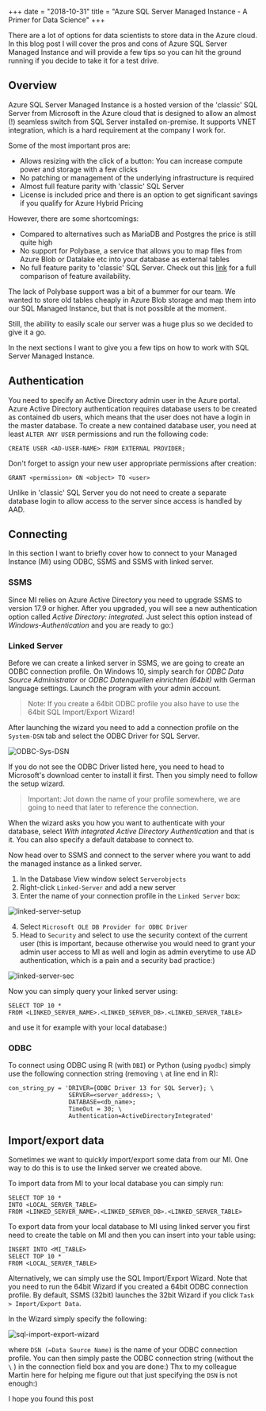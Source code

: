 +++
date = "2018-10-31"
title = "Azure SQL Server Managed Instance - A Primer for Data Science"
+++

There are a lot of options for data scientists to store data in the Azure cloud. In this blog post I will cover the pros and cons of Azure SQL Server Managed Instance and will provide a few tips so you can hit the ground running if you decide to take it for a test drive.

## Overview
Azure SQL Server Managed Instance is a hosted version of the 'classic' SQL Server from Microsoft in the Azure cloud that is designed to allow an almost (!) seamless switch from SQL Server installed on-premise. It supports VNET integration, which is a hard requirement at the company I work for. 

Some of the most important pros are:

- Allows resizing with the click of a button: You can increase compute power and storage with a few clicks
- No patching or management of the underlying infrastructure is required
- Almost full feature parity with 'classic' SQL Server
- License is included price and there is an option to get significant savings if you qualify for Azure Hybrid Pricing

However, there are some shortcomings:

- Compared to alternatives such as MariaDB and Postgres the price is still quite high
- No support for Polybase, a service that allows you to map files from Azure Blob or Datalake etc into your database as external tables
- No full feature parity to 'classic' SQL Server. Check out this [link](https://docs.microsoft.com/en-us/azure/sql-database/sql-database-features) for a full comparison of feature availability.

The lack of Polybase support was a bit of a bummer for our team. We wanted to store old tables cheaply in Azure Blob storage and map them into our SQL Managed Instance, but that is not possible at the moment.

Still, the ability to easily scale our server was a huge plus so we decided to give it a go. 

In the next sections I want to give you a few tips on how to work with SQL Server Managed Instance.

## Authentication 

You need to specify an Active Directory admin user in the Azure portal. Azure Active Directory authentication requires database users to be created as contained db users, which means that the user does not have a login in the master database. To create a new contained database user, you need at least `ALTER ANY USER` permissions and run the following code:

```
CREATE USER <AD-USER-NAME> FROM EXTERNAL PROVIDER;
```

Don't forget to assign your new user appropriate permissions after creation:

```
GRANT <permission> ON <object> TO <user>
```

Unlike in 'classic' SQL Server you do not need to create a separate database login to allow access to the server since access is handled by AAD.

## Connecting

In this section I want to briefly cover how to connect to your Managed Instance (MI) using ODBC, SSMS and SSMS with linked server.

### SSMS
Since MI relies on Azure Active Directory you need to upgrade SSMS to version 17.9 or higher. After you upgraded, you will see a new authentication option called *Active Directory: integrated*. Just select this option instead of *Windows-Authentication* and you are ready to go:)

### Linked Server
Before we can create a linked server in SSMS, we are going to create an ODBC connection profile. On Windows 10, simply search for *ODBC Data Source Administrator* or *ODBC Datenquellen einrichten (64bit)* with German language settings. Launch the program with your admin account.

> Note: If you create a 64bit ODBC profile you also have to use the 64bit SQL Import/Export Wizard!

After launching the wizard you need to add a connection profile on the `System-DSN` tab and select the ODBC Driver for SQL Server.

![ODBC-Sys-DSN](../../static/img/odbc-system-dsn.PNG)

If you do not see the ODBC Driver listed here, you need to head to Microsoft's download center to install it first. Then you simply need to follow the setup wizard. 

> Important: Jot down the name of your profile somewhere, we are going to need that later to reference the connection.

When the wizard asks you how you want to authenticate with your database, select *With integrated Active Directory Authentication* and that is it. You can also specify a default database to connect to.

Now head over to SSMS and connect to the server where you want to add the managed instance as a linked server.

1. In the Database View window select `Serverobjects`
2. Right-click `Linked-Server` and add a new server
3. Enter the name of your connection profile in the `Linked Server` box:

![linked-server-setup](../../static/img/linked-server.PNG)

4. Select `Microsoft OLE DB Provider for ODBC Driver`
5. Head to `Security` and select to use the security context of the current user (this is important, because otherwise you would need to grant your admin user access to MI as well and login as admin everytime to use AD authentication, which is a pain and a security bad practice:)

![linked-server-sec](../../static/img/linked-server-sec.PNG)

Now you can simply query your linked server using:
```
SELECT TOP 10 *
FROM <LINKED_SERVER_NAME>.<LINKED_SERVER_DB>.<LINKED_SERVER_TABLE>
```

and use it for example with your local database:)

### ODBC

To connect using ODBC using R (with `DBI`) or Python (using `pyodbc`) simply use the following connection string (removing `\` at line end in R):
```
con_string_py = 'DRIVER={ODBC Driver 13 for SQL Server}; \
                 SERVER=<server_address>; \
                 DATABASE=<db_name>;
                 TimeOut = 30; \
                 Authentication=ActiveDirectoryIntegrated'
```


## Import/export data

Sometimes we want to quickly import/export some data from our MI. One way to do this is to use the linked server we created above.

To import data from MI to your local database you can simply run:
```
SELECT TOP 10 *
INTO <LOCAL_SERVER_TABLE>
FROM <LINKED_SERVER_NAME>.<LINKED_SERVER_DB>.<LINKED_SERVER_TABLE>
```

To export data from your local database to MI using linked server you first need to create the table on MI and then you can insert into your table using:

```
INSERT INTO <MI_TABLE>
SELECT TOP 10 *
FROM <LOCAL_SERVER_TABLE>
```

Alternatively, we can simply use the SQL Import/Export Wizard. Note that you need to run the 64bit Wizard if you created a 64bit ODBC connection profile. By default, SSMS (32bit) launches the 32bit Wizard if you click `Task > Import/Export Data`.

In the Wizard simply specify the following:

![sql-import-export-wizard](../../static/img/sql-import-export-wizard.PNG)

where `DSN (=Data Source Name)` is the name of your ODBC connection profile. You can then simply paste the ODBC connection string (without the `\` ) in the connection field box and you are done:) Thx to my colleague Martin here for helping me figure out that just specifying the `DSN` is not enough:)

I hope you found this post 
